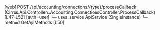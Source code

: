 [web] POST /api/accounting/connections/{type}/processCallback  (Cirrus.Api.Controllers.Accounting.ConnectionsController.ProcessCallback)  [L47–L52] [auth=user]
  └─ uses_service ApiService (SingleInstance)
    └─ method GetApiMethods [L50]


